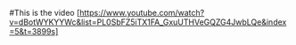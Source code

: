 #This is the video
[https://www.youtube.com/watch?v=dBotWYKYYWc&list=PL0SbFZ5iTX1FA_GxuUTHVeGQZG4JwbLQe&index=5&t=3899s]